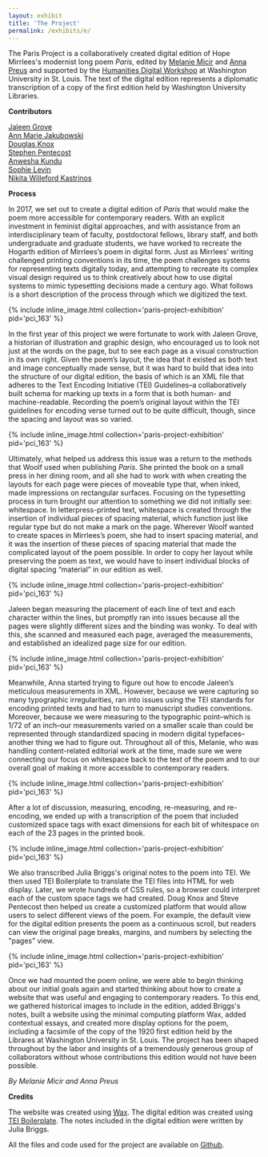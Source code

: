 ```yaml
---
layout: exhibit
title: 'The Project'
permalink: /exhibits/e/
---
```


The Paris Project is a collaboratively created digital edition of Hope Mirrlees's modernist long poem *Paris,* edited by [Melanie Micir](https://english.wustl.edu/people/melanie-micir) and [Anna Preus](https://english.washington.edu/people/anna-preus) and supported by the [Humanities Digital Workshop](https://hdw.wustl.edu/) at Washington University in St. Louis. The text of the digital edition represents a diplomatic transcription of a copy of the first edition held by Washington University Libraries.


**Contributors**

[Jaleen Grove](https://www.risd.edu/academics/illustration/faculty/jaleen-grove)<br>
[Ann Marie Jakubowski](https://english.wustl.edu/people/ann-marie-jakubowski)<br>
[Douglas Knox](https://computing.artsci.wustl.edu/people/douglas-knox)<br>
[Stephen Pentecost](https://computing.artsci.wustl.edu/node/13151)<br>
[Anwesha Kundu](https://www.centre.edu/about/faculty-staff/anwesha-kundu)<br>
[Sophie Levin](https://english.wustl.edu/people/sophie-levin)<br>
[Nikita Willeford Kastrinos](https://english.washington.edu/people/nikita-willeford-kastrinos)<br>


**Process**

In 2017, we set out to create a digital edition of *Paris* that would make the poem more accessible for contemporary readers. With an explicit investment in feminist digital approaches, and with assistance from an interdisciplinary team of faculty, postdoctoral fellows, library staff, and both undergraduate and graduate students, we have worked to recreate the Hogarth edition of Mirrlees’s poem in digital form. Just as Mirrlees’ writing challenged printing conventions in its time, the poem challenges systems for representing texts digitally today, and attempting to recreate its complex visual design required us to think creatively about how to use digital systems to mimic typesetting decisions made a century ago. What follows is a short description of the process through which we digitized the text. 

{% include inline_image.html collection='paris-project-exhibition' pid='pci_163' %}

In the first year of this project we were fortunate to work with Jaleen Grove, a historian of illustration and graphic design, who encouraged us to look not just at the words on the page, but to see each page as a visual construction in its own right. Given the poem’s layout, the idea that it existed as both text and image conceptually made sense, but it was hard to build that idea into the structure of our digital edition, the basis of which is an XML file that adheres to the Text Encoding Initiative (TEI) Guidelines–a collaboratively built schema for marking up texts in a form that is both human- and machine-readable. Recording the poem’s original layout within the TEI guidelines for encoding verse turned out to be quite difficult, though, since the spacing and layout was so varied. 

{% include inline_image.html collection='paris-project-exhibition' pid='pci_163' %}

Ultimately, what helped us address this issue was a return to the methods that Woolf used when publishing *Paris*. She printed the book on a small press in her dining room, and all she had to work with when creating the layouts for each page were pieces of moveable type that, when inked, made impressions on rectangular surfaces. Focusing on the typesetting process in turn brought our attention to something we did not initially see: whitespace. In letterpress-printed text, whitespace is created through the insertion of individual pieces of spacing material, which function just like regular type but do not make a mark on the page. Wherever Woolf wanted to create spaces in Mirrlees’s poem, she had to insert spacing material, and it was the insertion of these pieces of spacing material that made the complicated layout of the poem possible. In order to copy her layout while preserving the poem as text, we would have to insert individual blocks of digital spacing “material” in our edition as well.

{% include inline_image.html collection='paris-project-exhibition' pid='pci_163' %}

Jaleen began measuring the placement of each line of text and each character within the lines, but promptly ran into issues because all the pages were slightly different sizes and the binding was wonky. To deal with this, she scanned and measured each page, averaged the measurements, and established an idealized page size for our edition.

{% include inline_image.html collection='paris-project-exhibition' pid='pci_163' %}

Meanwhile, Anna started trying to figure out how to encode Jaleen’s meticulous measurements in XML. However, because we were capturing so many typographic irregularities, ran into issues using the TEI standards for encoding printed texts and had to turn to manuscript studies conventions. Moreover, because we were measuring to the typographic point–which is 1/72 of an inch–our measurements varied on a smaller scale than could be represented through standardized spacing in modern digital typefaces–another thing we had to figure out. Throughout all of this, Melanie, who was handling content-related editorial work at the time, made sure we were connecting our focus on whitespace back to the text of the poem and to our overall goal of making it more accessible to contemporary readers.

{% include inline_image.html collection='paris-project-exhibition' pid='pci_163' %}

After a lot of discussion, measuring, encoding, re-measuring, and re-encoding, we ended up with a transcription of the poem that included customized space tags with exact dimensions for each bit of whitespace on each of the 23 pages in the printed book. 

{% include inline_image.html collection='paris-project-exhibition' pid='pci_163' %}

We also transcribed Julia Briggs's original notes to the poem into TEI. We then used TEI Boilerplate to translate the TEI files into HTML for web display. Later, we wrote hundreds of CSS rules, so a browser could interpret each of the custom space tags we had created. Doug Knox and Steve Pentecost then helped us create a customized platform that would allow users to select different views of the poem. For example, the default view for the digital edition presents the poem as a continuous scroll, but readers can view the original page breaks, margins, and numbers by selecting the "pages" view.  

{% include inline_image.html collection='paris-project-exhibition' pid='pci_163' %}

Once we had mounted the poem online, we were able to begin thinking about our initial goals again and started thinking about how to create a website that was useful and engaging to contemporary readers. To this end, we gathered historical images to include in the edition, added Briggs's notes, built a website using the minimal computing platform Wax, added contextual essays, and created more display options for the poem, including a facsimile of the copy of the 1920 first edition held by the Librares at Washington University in St. Louis. The project has been shaped throughout by the labor and insights of a tremendously generous group of collaborators without whose contributions this edition would not have been possible.

*By Melanie Micir and Anna Preus* 


**Credits**

The website was created using [Wax](https://minicomp.github.io/wax/). The digital edition was created using [TEI Boilerplate](https://dcl.ils.indiana.edu/teibp/). The notes included in the digital edition were written by Julia Briggs. 

All the files and code used for the project are available on [Github](https://github.com/apreus).